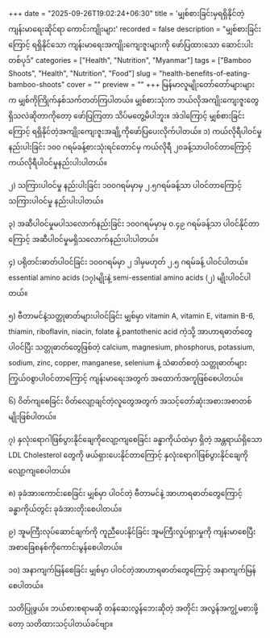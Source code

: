 +++
date = "2025-09-26T19:02:24+06:30"
title = 'မျှစ်စားခြင်းမှရရှိနိုင်တဲ့ကျန်းမာရေးဆိုင်ရာ ကောင်းကျိုးများ'
recorded = false
description = "မျှစ်စားခြင်းကြောင့် ရရှိနိုင်သော ကျန်းမာရေးအကျိုးကျေးဇူးများကို ဖော်ပြထားသော ဆောင်းပါးတစ်ပုဒ်"
categories = ["Health", "Nutrition", "Myanmar"]
tags = ["Bamboo Shoots", "Health", "Nutrition", "Food"]
slug = "health-benefits-of-eating-bamboo-shoots"
cover = ""
preview = ""
+++
မြန်မာလူမျိုးတော်တော်များများက မျှစ်ကိုကြိုက်နှစ်သက်တတ်ကြပါတယ်။ မျှစ်စားသုံးက ဘယ်လိုအကျိုးကျေးဇူးတွေရှိသလဲဆိုတာကိုတော့ ဖော်ပြကြတာ သိပ်မတွေ့မိပါဘူး။ အဲဒါကြောင့် မျှစ်စားခြင်းကြောင့် ရရှိနိုင်တဲ့အကျိုးကျေးဇူးအချို့ကိုဖော်ပြပေးလိုက်ပါတယ်။
၁) ကယ်လိုရီပါဝင်မှု နည်းပါးခြင်း
၁၀၀ ဂရမ်ခန့်စားသုံးရင်တောင်မှ ကယ်လိုရီ ၂၀ခန့်သာပါဝင်တာကြောင့် ကယ်လိုရီပါဝင်မှုနည်းပါးပါတယ်။

၂) သကြားပါဝင်မှု နည်းပါးခြင်း
၁၀၀ဂရမ်မှာမှ ၂.၅ဂရမ်ခန့်သာ ပါဝင်တာကြောင့် သကြားပါဝင်မှု နည်းပါးပါတယ်။

၃) အဆီပါဝင်မှုမပါသလောက်နည်းခြင်း
၁၀၀ဂရမ်မှာမှ ဝ.၄၉ ဂရမ်ခန့်သာ ပါဝင်နိုင်တာကြောင့် အဆီပါဝင်မှုမရှိသလောက်နည်းပါးပါတယ်။

၄) ပရိုတင်းဓာတ်ပါဝင်ခြင်း
၁၀၀ဂရမ်မှာ ၂ ဒါမှမဟုတ် ၂.၅ ဂရမ်ခန့် ပါဝင်ပါတယ်။ essential amino acids (၁၇)မျိုးနဲ့ semi-essential amino acids (၂) မျိုးပါဝင်ပါတယ်။

၅) ဗီတာမင်နဲ့သတ္တုဓာတ်များပါဝင်ခြင်း
မျှစ်မှာ vitamin A, vitamin E, vitamin B-6, thiamin, riboflavin, niacin, folate နဲ့ pantothenic acid ကဲ့သို့ အာဟာရဓာတ်တွေပါဝင်ပြီး သတ္တုဓာတ်တွေဖြစ်တဲ့ calcium, magnesium, phosphorus, potassium, sodium, zinc, copper, manganese, selenium နဲ့ သံဓာတ်စတဲ့ သတ္တုဓာတ်များ ကြွယ်ဝစွာပါဝင်တာကြောင့် ကျန်းမာရေးအတွက် အထောက်အကူဖြစ်စေပါတယ်။

၆) ဝိတ်ကျစေခြင်း
ဝိတ်လျော့ချင်တဲ့လူတွေအတွက် အသင့်တော်ဆုံးအစားအစာတစ်မျိုးဖြစ်ပါတယ်။

၇) နှလုံးရောဂါဖြစ်ပွားနိုင်ချေကိုလျော့ကျစေခြင်း
ခန္ဓာကိုယ်ထဲမှာ ရှိတဲ့ အန္တရာယ်ရှိသော LDL Cholesterol တွေကို ဖယ်ရှားပေးနိုင်တာကြောင့် နှလုံးရောဂါဖြစ်ပွားနိုင်ချေကိုလျော့ကျစေပါတယ်။

၈) ခုခံအားကောင်းစေခြင်း
မျှစ်မှာ ပါဝင်တဲ့ ဗီတာမင်နဲ့ အာဟာရဓာတ်တွေကြောင့် ခန္ဓာကိုယ်တွင်း ခုခံအားတိုးစေပါတယ်။

၉) အူမကြီးလုပ်ဆောင်ချက်ကို ကူညီပေးနိုင်ခြင်း
အူမကြီးလှုပ်ရှားမှုကို ကျန်းမာစေပြီး အစာခြေစနစ်ကိုကောင်းမွန်စေပါတယ်။

၁၀) အနာကျက်မြန်စေခြင်း
မျှစ်မှာ ပါဝင်တဲ့အာဟာရဓာတ်တွေကြောင့် အနာကျက်မြန်စေပါတယ်။

သတိပြုဖွယ်။ ဘယ်စားစရာမဆို တန်ဆေးလွန်ဘေးဆိုတဲ့ အတိုင်း အလွန်အကျွံ့မစားဖို့တော့ သတိထားသင့်ပါတယ်ခင်ဗျာ။ 